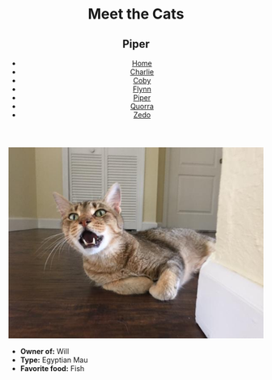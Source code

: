 <!DOCTYPE html>
<html lang="en">
  <head>
    <meta charset="UTF-8" />
    <title>Meet the Cats | Piper</title>
    <link href="css/style.css rel="stylesheet />
  </head>

  <body>
    <header>
      <h1>Meet the Cats</h1>
      <h2>Piper</h2>

   <nav>
        <ul>
          <li><a href="index.md">Home</a></li>
          <li><a href="black-n-white/charlie.md">Charlie</a></li>
          <li><a href="snowshoe/coby.md">Coby</a></li>
          <li><a href="tabby/flynn.md">Flynn</a></li>
          <li><a href="egyptian-mau/piper.md">Piper</a></li>
          <li><a href="tabby/quorra.md">Quorra</a></li>
          <li><a href="tux/zedo.md">Zedo</a></li>
        </ul>
   </nav>
   </header>

   <main>

   <img src="img/piper.jpg" alt="Piper" />

   <ul>
        <li><strong>Owner of:</strong> Will</li>
        <li><strong>Type:</strong> Egyptian Mau</li>
        <li><strong>Favorite food:</strong> Fish</li>
   </ul>

   </main>
  </body>
</html>
